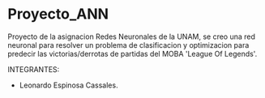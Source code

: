 # Proyecto_ANN
Proyecto de la asignacion Redes Neuronales de la UNAM, se creo una red neuronal para resolver un problema de clasificacion y optimizacion para predecir las victorias/derrotas de partidas del MOBA 'League Of Legends'.


INTEGRANTES:

- Leonardo Espinosa Cassales.
